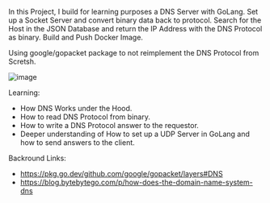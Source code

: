 In this Project, I build for learning purposes a DNS Server with GoLang.
Set up a Socket Server and convert binary data back to protocol. 
Search for the Host in the JSON Database and return the IP Address with the DNS Protocol as binary.
Build and Push Docker Image.

Using google/gopacket package to not reimplement the DNS Protocol from Scretsh.

![image](https://github.com/philipphomberger/GoBasicDnsServer/assets/13222043/4dc9350f-942a-4d78-8349-7d2a3fa85987)



Learning:
- How DNS Works under the Hood.
- How to read DNS Protocol from binary.
- How to write a DNS Protocol answer to the requestor.
- Deeper understanding of How to set up a UDP Server in GoLang and how to send answers to the client.

Backround Links:
- https://pkg.go.dev/github.com/google/gopacket/layers#DNS
- https://blog.bytebytego.com/p/how-does-the-domain-name-system-dns
